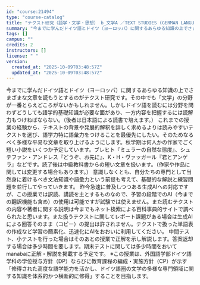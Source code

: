 ```yaml
---
id: "course:21494"
type: "course-catalog"
title: "テクスト研究（語学・文学・思想） b_文学A ／TEXT STUDIES (GERMAN LANGUAGE, LITERATURE AND THOUGHT) b"
summary: "今までに学んだドイツ語とドイツ（ヨーロッパ）に関するあらゆる知識の上でさまざまな文章を読もうとするのがテクスト研究です。その中でも「文学」の分野が一番とらえどころがないかもしれません。しかしドイツ語を読むには分野を問わずどうしても語学的基礎…"
tags: []
campus: ""
credits: 2
instructors: []
license: " "
version:
  created_at: "2025-10-09T03:48:57Z"
  updated_at: "2025-10-09T03:48:57Z"
---
```


今までに学んだドイツ語とドイツ（ヨーロッパ）に関するあらゆる知識の上でさまざまな文章を読もうとするのがテクスト研究です。その中でも「文学」の分野が一番とらえどころがないかもしれません。しかしドイツ語を読むには分野を問わずどうしても語学的基礎知識が必要な面があり、一方内容を把握するには読解力もつけねばならない。（後者は日本語による読書で培えます。） これまでの授業の経験から、テキストの背景や発展的解釈を詳しく求めるよりは読みやすいテクストを選び、語学力特に語彙力をつけることを最優先にしたい。そのためなるべく多様な平易な文章を取り上げるようにします。秋学期は何人かの作家でごく短い小説をいくつか予定しています。ブレヒト『ミュラーの自然な態度』、シュテファン・アンドレス『どうぞ、お先に』、K・H・ヴァッガール『君とアンゲラ』などです。読了後は中級教科書からの短い文章を扱います。（作家や作品に関しては変更する場合もあります。） 意識しなくとも、自分たちの専門として当然身に着けるべき文法知識や語彙力という前提も考えて、基礎的な解説と練習問題を並行してやっていきます。 昨今急速に普及しつつある生成AIへの対応ですが、この授業では訳読、講読を主とするものなので、予習の段階でのAI（今までの翻訳機能も含め）の使用は可能ですが試験では使えません。また読むテクストの内容や著者に関する説明は今までもネット検索による百科事典的サイトで調べられたと思います。また扱うテクストに関してレポート課題がある場合は生成AIによる回答そのまま（コピー）の提出は許されません。テクストで扱った単語表の作成など学習の簡素化、迅速化にAIをおおいに利用してください。 中間テスト、小テストを行った場合はそのあとの授業で正解を示し解説します。答案返却する場合は多少時間を要します。期末テストに関しては多少時間をおいてmanabaに正解・解説を掲載する予定です。 ※この授業は、外国語学部ドイツ語学科の学位授与方針（DP）ならびに教育課程の編成・実施方針（CP）が示す「修得された高度な語学能力を活かし、ドイツ語圏の文学の多様な専門領域に関する知識を体系的かつ横断的に修得」することを目指します。
